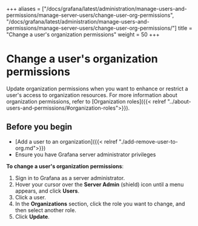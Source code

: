 +++
aliases = ["/docs/grafana/latest/administration/manage-users-and-permissions/manage-server-users/change-user-org-permissions", "/docs/grafana/latest/administration/manage-users-and-permissions/manage-server-users/change-user-org-permissions/"]
title = "Change a user's organization permissions"
weight = 50
+++

# Change a user's organization permissions

Update organization permissions when you want to enhance or restrict a user's access to organization resources. For more information about organization permissions, refer to [Organization roles]({{< relref "../about-users-and-permissions/#organization-roles">}}).

## Before you begin

- [Add a user to an organization]({{< relref "./add-remove-user-to-org.md">}})
- Ensure you have Grafana server administrator privileges

**To change a user's organization permissions**:

1. Sign in to Grafana as a server administrator.
1. Hover your cursor over the **Server Admin** (shield) icon until a menu appears, and click **Users**.
1. Click a user.
1. In the **Organizations** section, click the role you want to change, and then select another role.
1. Click **Update**.

